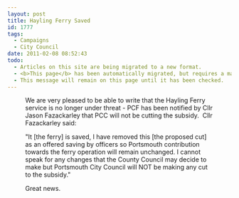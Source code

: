 ```yaml
---
layout: post
title: Hayling Ferry Saved
id: 1777
tags:
  - Campaigns
  - City Council
date: 2011-02-08 08:52:43
todo:
  - Articles on this site are being migrated to a new format.
  - <b>This page</b> has been automatically migrated, but requires a manual check-&amp;-tune to ensure the format and links all work as expected.
  - This message will remain on this page until it has been checked.
---
```


<figure id="attachment_1778" align="alignleft" width="300" caption="A new day for the Hayling Ferry"][![A new day for the Hayling Ferry](http://www.pompeybug.co.uk/wp-content/uploads/2011/02/DSC01963-300x224.jpg "A new day for the Hayling Ferry")](http://www.pompeybug.co.uk/wp-content/uploads/2011/02/DSC01963.jpg)</figure>

We are very pleased to be able to write that the Hayling Ferry service is no longer under threat - PCF has been notified by Cllr Jason Fazackarley that PCC will not be cutting the subsidy.  Cllr Fazackarley said:

"It [the ferry] is saved, I have removed this [the proposed cut] as an offered saving by officers so Portsmouth contribution towards the ferry operation will remain unchanged. I cannot speak for any changes that the County Council may decide to make but Portsmouth City Council will NOT be making any cut to the subsidy."

Great news.